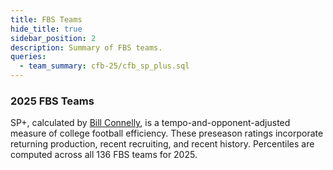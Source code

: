 ```yaml
---
title: FBS Teams
hide_title: true
sidebar_position: 2
description: Summary of FBS teams. 
queries:
  - team_summary: cfb-25/cfb_sp_plus.sql
---
```


### 2025 FBS Teams 

SP+, calculated by [Bill Connelly](https://bsky.app/profile/espnbillc.bsky.social), is a tempo-and-opponent-adjusted measure of college football efficiency. These preseason ratings incorporate returning production, recent recruiting, and recent history. Percentiles are computed across all 136 FBS teams for 2025.

<Dropdown data={team_summary} name=team value=team defaultValue="%">
  <DropdownOption value="%" valueLabel="Team"/>
</Dropdown>

<Dropdown data={team_summary} name=conference value=conference defaultValue="%">
  <DropdownOption value="%" valueLabel="Conference"/>
</Dropdown>


<DataTable data={team_summary} rows=40 search=true link=team_link rowNumbers=true>
  <Column id=team title="Team"/>
  <Column id=teamSp fmt=pct1 title="SP+ %" contentType=bar barColor=#c3f6c3 backgroundColor=#fbb0a9/>
  <Column id=avgOppSp fmt=pct1 title="Opp SP+ %" colGroup="Schedule Difficulty: Avg Opponent SP+ Percentile"/>
  <Column id=oppSpByDate title="Opp Strength" colGroup="Schedule Difficulty: Avg Opponent SP+ Percentile" contentType=sparkbar sparkX=date sparkY=oppSp sparkColor=#53768a/>
</DataTable>



